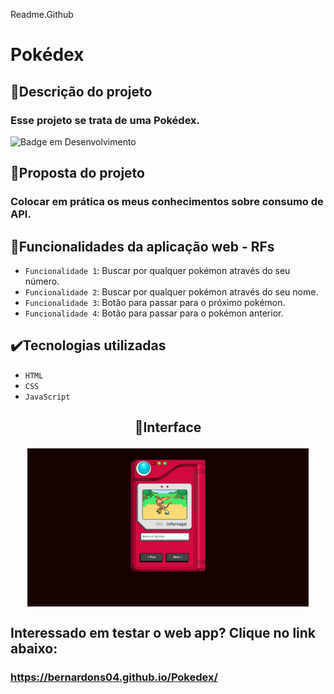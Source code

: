 Readme.Github

# Pokédex

## 📱Descrição do projeto

### Esse projeto se trata de uma Pokédex.

![Badge em Desenvolvimento](http://img.shields.io/static/v1?label=STATUS&message=EM%20DESENVOLVIMENTO&color=GREEN&style=for-the-badge)

## 🎯Proposta do projeto

### Colocar em prática os meus conhecimentos sobre consumo de API.

## 🔨Funcionalidades da aplicação web - RFs

- `Funcionalidade 1`: Buscar por qualquer pokémon através do seu número.
- `Funcionalidade 2`: Buscar por qualquer pokémon através do seu nome.
- `Funcionalidade 3`: Botão para passar para o próximo pokémon.
- `Funcionalidade 4`: Botão para passar para o pokémon anterior.

## ✔️Tecnologias utilizadas

- `HTML`
- `CSS`
- `JavaScript`

## <p align="center">📱Interface</p>

<p align="center">
<img src="/images/pokedex2.png" width="450px" align="center">
</p>

## Interessado em testar o web app? Clique no link abaixo:
### https://bernardons04.github.io/Pokedex/
